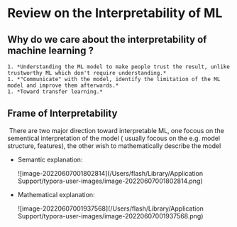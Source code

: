 # Review on the Interpretability of ML



## Why do we care about the interpretability of machine learning ?

	1. *Understanding the ML model to make people trust the result, unlike trustworthy ML which don't require understanding.* 
	1. *"Communicate" with the model, identify the limitation of the ML model and improve them afterwards.*
	1. *Toward transfer learning.*

## Frame of Interpretability

​	There are two major direction toward interpretable ML, one focous on the sementical interpretation of the model ( usually focous on the e.g. model structure, features), the other wish to mathematically describe the model 

- Semantic explanation:

  ![image-20220607001802814](/Users/flash/Library/Application Support/typora-user-images/image-20220607001802814.png)

- Mathematical explanation:

  ![image-20220607001937568](/Users/flash/Library/Application Support/typora-user-images/image-20220607001937568.png)